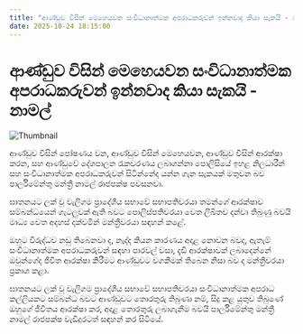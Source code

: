 ```yaml
---
title: "ආණ්ඩුව විසින් මෙහෙයවන සංවිධානාත්මක අපරාධකරුවන් ඉන්නවාද කියා සැකයි - නාමල්"
date: 2025-10-24 18:15:00
---
```


# ආණ්ඩුව විසින් මෙහෙයවන සංවිධානාත්මක අපරාධකරුවන් ඉන්නවාද කියා සැකයි - නාමල්

![Thumbnail](https://helakuru.sgp1.cdn.digitaloceanspaces.com/esana/images/lib/namal-rajapakdha-nji.jpg)

ආණ්ඩුව විසින් පෝෂණය වන, ආණ්ඩුව විසින් මෙහෙයවන, ආණ්ඩුව විසින් ආරක්ෂා කරන, සහ ආණ්ඩුවේ දේශපාලන රැකවරණය ලබාගන්නා පොලිසියේ ඉහළ නිලධාරීන් සහ සංවිධානාත්මක අපරාධකරුවන් සිටින්නේද යන්න ගැන සැකයක් මතුවන බව පාර්ලිමේන්තු මන්ත්‍රී නාමල් රාජපක්ෂ පවසනවා.

ඝාතනයට ලක් වූ වැලිගම ප්‍රාදේශීය සභාවේ සභාපතිවරයා තමන්ගේ ආරක්ෂාව සම්බන්ධයෙන් ගැටලුවක් ඇති බවට පොලිස්පතිවරයා වෙත ලිඛිතව දන්වා තිබුණු බවයි මාධ්‍ය වෙත අදහස් දක්වමින් මන්ත්‍රීවරයා සඳහන් කළේ.

ඔහුට විරුද්ධව නඩු තිබෙනවා ද, නැද්ද කියන කාරණය අදාළ නොවන බවද, ඇතැම් සංවිධානාත්මක අපරාධකරුවන් සඳහා පාරවල් වසා, දැඩි ආරක්ෂාවක් ලබාදෙන්නේ ඔවුන්ගේද ජීවිත ආරක්ෂා කිරීමට ආණ්ඩුවට වගකීමක් තිබෙන නිසා බව ද මන්ත්‍රීවරයා ප්‍රකාශ කළා.

ඝාතනයට ලක් වූ වැලිගම ප්‍රාදේශීය සභාවේ සභාපතිවරයා සංවිධානාත්මක අපරාධ කල්ලියකට සම්බන්ධ බවට ආණ්ඩුවට තොරතුරු තිබුණා නම්, සිදු කළ යුතුව තිබුණේ ඔහුගේ ජීවිතය ආරක්ෂා කර, අදාළ තොරතුරු ලබාගැනීම බවයි පාර්ලිමේන්තු මන්ත්‍රී නාමල් රාජපක්ෂ වැඩිදුරටත් සඳහන් කර සිටියේ.

